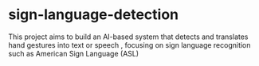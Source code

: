 # sign-language-detection
This project aims to build an AI-based system that detects and translates hand gestures into text or speech , focusing on sign language recognition such as American Sign Language (ASL) 
